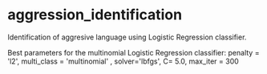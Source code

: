 # aggression_identification
Identification of aggresive language using Logistic Regression classifier.

Best parameters for the multinomial Logistic Regression classifier: 
  penalty = 'l2',
  multi_class = 'multinomial' ,
  solver='lbfgs',
  C= 5.0,
  max_iter = 300
